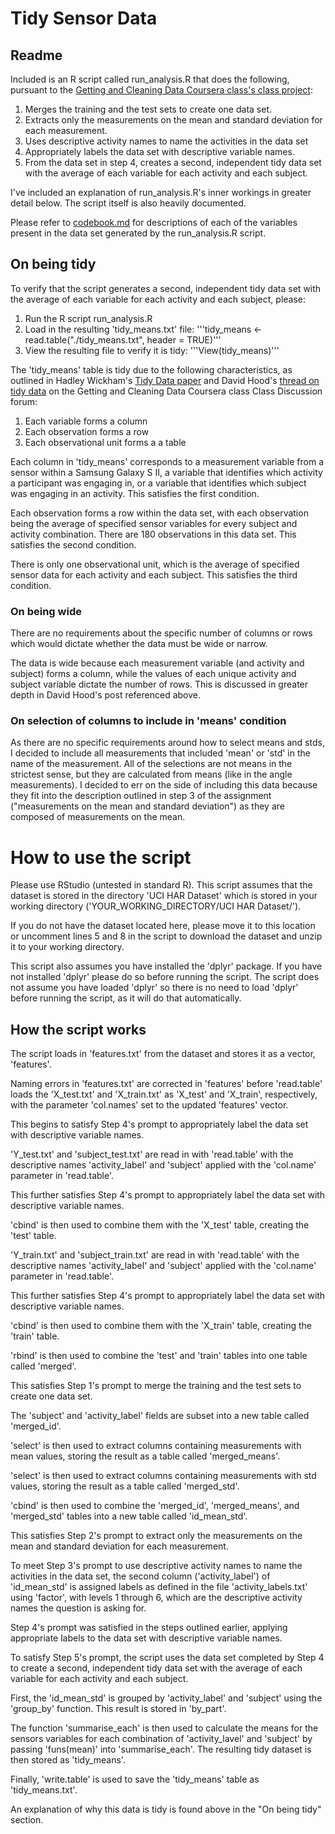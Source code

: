 # Tidy Sensor Data 
## Readme
Included is an R script called run_analysis.R that does the following, pursuant to the [Getting and Cleaning Data Coursera class's class project](https://class.coursera.org/getdata-012/human_grading/view/courses/973499/assessments/3/submissions):

1. Merges the training and the test sets to create one data set.
2. Extracts only the measurements on the mean and standard deviation for each measurement. 
3. Uses descriptive activity names to name the activities in the data set
4. Appropriately labels the data set with descriptive variable names. 
5. From the data set in step 4, creates a second, independent tidy data set with the average of each variable for each activity and each subject.

I've included an explanation of run_analysis.R's inner workings in greater detail below. The script itself is also heavily documented.

Please refer to [codebook.md](/codebook.md) for descriptions of each of the variables present in the data set generated by the run_analysis.R script.

## On being tidy
To verify that the script generates a second, independent tidy data set with the average of each variable for each activity and each subject, please:

1. Run the R script run_analysis.R 
2. Load in the resulting 'tidy_means.txt' file: '''tidy_means <- read.table("./tidy_means.txt", header = TRUE)'''
3. View the resulting file to verify it is tidy: '''View(tidy_means)'''

The 'tidy_means' table is tidy due to the following characteristics, as outlined in Hadley Wickham's [Tidy Data paper](http://vita.had.co.nz/papers/tidy-data.pdf) and David Hood's [thread on tidy data](https://class.coursera.org/getdata-012/forum/thread?thread_id=234) on the Getting and Cleaning Data Coursera class Class Discussion forum:

1. Each variable forms a column
2. Each observation forms a row
3. Each observational unit forms a a table

Each column in 'tidy_means' corresponds to a measurement variable from a sensor within a Samsung Galaxy S II, a variable that identifies which activity a participant was engaging in, or a variable that identifies which subject was engaging in an activity. This satisfies the first condition.

Each observation forms a row within the data set, with each observation being the average of specified sensor variables for every subject and activity combination. There are 180 observations in this data set. This satisfies the second condition.

There is only one observational unit, which is the average of specified sensor data for each activity and each subject. This satisfies the third condition.

### On being wide
There are no requirements about the specific number of columns or rows which would dictate whether the data must be wide or narrow.

The data is wide because each measurement variable (and activity and subject) forms a column, while the values of each unique activity and subject variable dictate the number of rows. This is discussed in greater depth in David Hood's post referenced above.

### On selection of columns to include in 'means' condition
As there are no specific requirements around how to select means and stds, I decided to include all measurements that included 'mean' or 'std' in the name of the measurement. All of the selections are not means in the strictest sense, but they are calculated from means (like in the angle measurements). I decided to err on the side of including this data because they fit into the description outlined in step 3 of the assignment ("measurements on the mean and standard deviation") as they are composed of measurements on the mean.

# How to use the script

Please use RStudio (untested in standard R). This script assumes that the dataset is stored in the directory 'UCI HAR Dataset' which is stored in your working directory ('YOUR_WORKING_DIRECTORY/UCI HAR Dataset/').

If you do not have the dataset located here, please move it to this location or uncomment lines 5 and 8 in the script to download the dataset and unzip it to your working directory.

This script also assumes you have installed the 'dplyr' package. If you have not installed 'dplyr' please do so before running the script. The script does not assume you have loaded 'dplyr' so there is no need to load 'dplyr' before running the script, as it will do that automatically.

## How the script works
The script loads in 'features.txt' from the dataset and stores it as a vector, 'features'.

Naming errors in 'features.txt' are corrected in 'features' before 'read.table' loads the 'X_test.txt' and 'X_train.txt' as 'X_test' and 'X_train', respectively, with the parameter 'col.names' set to the updated 'features' vector.

This begins to satisfy Step 4's prompt to appropriately label the data set with descriptive variable names.

'Y_test.txt' and 'subject_test.txt' are read in with 'read.table' with the descriptive names 'activity_label' and 'subject' applied with the 'col.name' parameter in 'read.table'.

This further satisfies Step 4's prompt to appropriately label the data set with descriptive variable names.

'cbind' is then used to combine them with the 'X_test' table, creating the 'test' table.

'Y_train.txt' and 'subject_train.txt' are read in with 'read.table' with the descriptive names 'activity_label' and 'subject' applied with the 'col.name' parameter in 'read.table'.

This further satisfies Step 4's prompt to appropriately label the data set with descriptive variable names.

'cbind' is then used to combine them with the 'X_train' table, creating the 'train' table.

'rbind' is then used to combine the 'test' and 'train' tables into one table called 'merged'.

This satisfies Step 1's prompt to merge the training and the test sets to
create one data set.

The 'subject' and 'activity_label' fields are subset into a new table called 'merged_id'.

'select' is then used to extract columns containing measurements with mean values, storing the result as a table called 'merged_means'.

'select' is then used to extract columns containing measurements with std values, storing the result as a table called 'merged_std'.

'cbind' is then used to combine the 'merged_id', 'merged_means', and 'merged_std' tables into a new table called 'id_mean_std'.

This satisfies Step 2's prompt to extract only the measurements on the mean and standard deviation for each measurement.

To meet Step 3's prompt to use descriptive activity names to name the activities in the data set, the second column ('activity_label') of 'id_mean_std' is assigned labels as defined in the file 'activity_labels.txt' using 'factor', with levels 1 through 6, which are the descriptive activity names the question is asking for.

Step 4's prompt was satisfied in the steps outlined earlier, applying appropriate labels to the data set with descriptive variable names.

To satisfy Step 5's prompt, the script uses the data set completed by Step 4 to create a second, independent tidy data set with the average of each variable for each activity and each subject.

First, the 'id_mean_std' is grouped by 'activity_label' and 'subject' using the 'group_by' function. This result is stored in 'by_part'.

The function 'summarise_each' is then used to calculate the means for the sensors variables for each combination of 'activity_lavel' and 'subject' by passing 'funs(mean)' into 'summarise_each'. The resulting tidy dataset is then stored as 'tidy_means'.

Finally, 'write.table' is used to save the 'tidy_means' table as 'tidy_means.txt'.

An explanation of why this data is tidy is found above in the "On being tidy" section.




